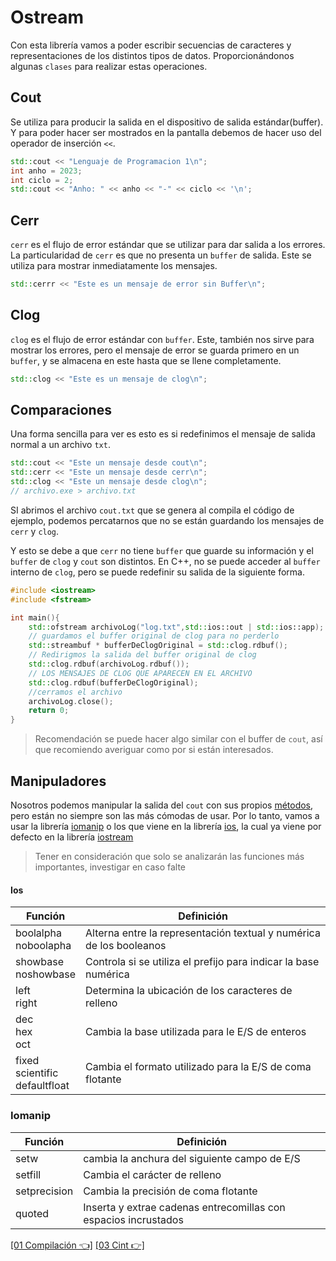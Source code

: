 # Ostream

Con esta librería vamos a poder escribir secuencias de caracteres y representaciones de los
distintos tipos de datos. Proporcionándonos algunas `clases` para realizar estas operaciones.

## Cout

Se utiliza para producir la salida en el dispositivo de salida estándar(buffer). Y para poder
hacer ser mostrados en la pantalla debemos de hacer uso del operador de inserción `<<`.

```CPP
std::cout << "Lenguaje de Programacion 1\n";
int anho = 2023;
int ciclo = 2;
std::cout << "Anho: " << anho << "-" << ciclo << '\n';
```

## Cerr

`cerr` es el flujo de error estándar que se utilizar para dar salida a los errores. La particularidad de `cerr`
es que no presenta un `buffer` de salida. Este se utiliza para mostrar inmediatamente los mensajes.

```CPP
std::cerrr << "Este es un mensaje de error sin Buffer\n";
```

## Clog

`clog` es el flujo de error estándar con `buffer`. Este, también nos sirve para mostrar los errores, pero 
el mensaje de error se guarda primero en un `buffer`, y se almacena en este hasta que se llene completamente.

```CPP
std::clog << "Este es un mensaje de clog\n";
```

## Comparaciones

Una forma sencilla para ver es esto es si redefinimos el mensaje de salida normal a un archivo `txt`.

```CPP
std::cout << "Este un mensaje desde cout\n";
std::cerr << "Este un mensaje desde cerr\n";
std::clog << "Este un mensaje desde clog\n";
// archivo.exe > archivo.txt
```

SI abrimos el archivo `cout.txt` que se genera al compila el código de ejemplo, podemos percatarnos
que no se están guardando los mensajes de `cerr` y `clog`.

Y esto se debe a que  `cerr` no tiene `buffer` que guarde su información y el `buffer` de `clog` y `cout` son distintos. En C++, no se puede acceder al
`buffer` interno de `clog`, pero se puede redefinir su salida de la siguiente forma.

```CPP
#include <iostream>
#include <fstream>

int main(){
	std::ofstream archivoLog("log.txt",std::ios::out | std::ios::app);
	// guardamos el buffer original de clog para no perderlo
	std::streambuf * bufferDeClogOriginal = std::clog.rdbuf();
	// Redirigmos la salida del buffer original de clog
	std::clog.rdbuf(archivoLog.rdbuf());
	// LOS MENSAJES DE CLOG QUE APARECEN EN EL ARCHIVO
	std::clog.rdbuf(bufferDeClogOriginal);
	//cerramos el archivo
	archivoLog.close();
	return 0;
}
```

> Recomendación se puede hacer algo similar con el buffer de `cout`, así que recomiendo averiguar como por si están interesados.

## Manipuladores

Nosotros podemos manipular la salida del `cout` con sus propios [métodos](https://en.cppreference.com/w/cpp/io/ostrstream), pero están no siempre son las más cómodas de usar. Por lo tanto, vamos a usar
la librería [iomanip](https://en.cppreference.com/w/cpp/header/iomanip) o los que viene en la librería [ios](https://en.cppreference.com/w/cpp/header/ios), la cual ya viene por defecto en la librería [iostream](https://en.cppreference.com/w/cpp/header/iostream)

> Tener en consideración que solo se analizarán las funciones más importantes, investigar en caso falte

#### Ios

| Función                                         | Definición                                                                            |
| ----------------------------------------------- | ------------------------------------------------------------------------------------- |
| boolalpha<br>noboolapha                         | Alterna entre la representación textual y numérica de los booleanos                   |
| showbase <br> noshowbase                        | Controla si se utiliza el prefijo para indicar la base numérica                       |
| left<br> right                     | Determina la ubicación de los caracteres de relleno                                   |
| dec<br>hex<br>oct                               | Cambia la base utilizada para le E/S de enteros                                       |
| fixed<br>scientific<br>defaultfloat | Cambia el formato utilizado para la E/S de coma flotante                              |

### Iomanip

| Función       | Definición                                                            |
| ------------- | --------------------------------------------------------------------- |
| setw          | cambia la anchura del siguiente campo de E/S                          |
| setfill       | Cambia el carácter de relleno                                         |
| setprecision  | Cambia la precisión de coma flotante                                  |
| quoted        | Inserta y extrae cadenas entrecomillas con espacios incrustados       |

[\[01 Compilación 👈\]](01Compilacion.md)  [\[03 Cint 👉\]](03Cin.md)